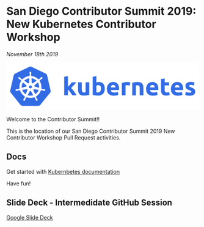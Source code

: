 # San Diego Contributor Summit 2019: New Kubernetes Contributor Workshop

_November 18th 2019_


![](https://github.com/cncf/artwork/raw/master/projects/kubernetes/horizontal/all-blue-color/kubernetes-horizontal-all-blue-color.png)


Welcome to the Contributor Summit!!

This is the location of our San Diego Contributor Summit 2019 New Contributor Workshop Pull Request activities.

## Docs

Get started with [Kubernbetes documentation](https://kubernetes.io/docs/home/)

Have fun!

## Slide Deck - Intermedidate GitHub Session
[Google Slide Deck](https://docs.google.com/presentation/d/18LcwvqyNn74HgqIk7O-ChgfSsJAqDIYm7obguEXto4Q/edit?usp=sharing)
